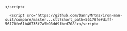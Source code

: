 <!DOCTYPE html>
<html>
<style type="text/css">
body {
  background-image: url('imagenes/Airshowweb.jpg');
  background-repeat: no-repeat;
  background-attachment: fixed; 
  background-size: 100% 100%;
}
.content{
  background: white; 
  width: 50%
  center;
  padding: 40px; 
  margin: 100px auto;
  font-family: calibri;
}
p{
  font-size: 5px;
  color: black;
}
h2 {
  display: block;
  color: white;
  text-align: center;
  font-size: 14px;
  text-decoration: none;
  margin-top: 0.83px;
  margin-bottom: 0.83px;
  margin-left: 0;
  margin-right: 0;  background: rgba(100, 50, 142, 9);
  box-sizing: border-box;
  border-radius: 2px;
}

</style>
<head>
  <title>ANIMACIONES 3D</title>
  <meta charset="utf-8">
  <meta name="viewport" content="width=device-width, user-scalable=si initial-scale=0.3, maximum-scale=2, minimum-scale=0">

    </script>
</head>
<body>
  
      <script src="https://github.com/DannyMrtnz/iron-man-suit/compare/master...stl?short_path=56170fe#diff-56170fe61b46735f7a5b98dd9fbed708"></script>
 

</body>
</html>
